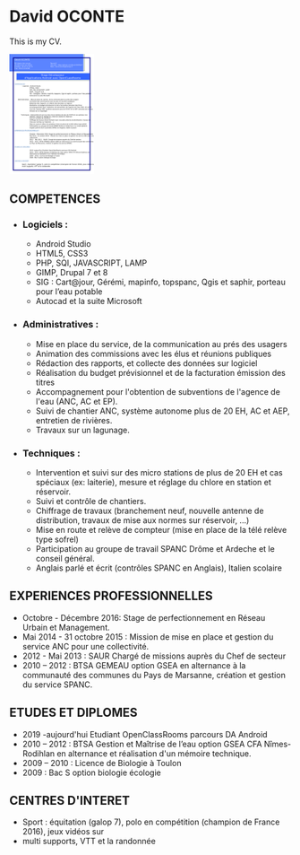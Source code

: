 # David OCONTE

This is my CV.

<img src="./app/src/main/res/drawable/mycv.pdf?Raw=true" width="30%" height="30%">

## COMPETENCES

  - ### Logiciels :

    - Android Studio
    - HTML5, CSS3
    - PHP, SQl, JAVASCRIPT, LAMP
    - GIMP,  Drupal 7 et 8
    - SIG : Cart@jour, Gérémi, mapinfo, topspanc, Qgis et saphir, porteau pour l’eau potable
    - Autocad et la suite Microsoft

  - ### Administratives :

    - Mise en place du service, de la communication au prés des usagers
    - Animation des commissions avec les élus et réunions publiques
    - Rédaction des rapports, et collecte des données sur logiciel
    - Réalisation du budget prévisionnel et de la facturation émission des titres
    - Accompagnement pour l'obtention de subventions de l'agence de l'eau (ANC, AC et EP).
    - Suivi de chantier ANC, système autonome plus de 20 EH, AC et AEP, entretien de rivières.
    - Travaux sur un lagunage.
    
  - ### Techniques :

    - Intervention et suivi sur des micro stations de plus de 20 EH et cas spéciaux (ex: laiterie), mesure et réglage du chlore en station et réservoir.
    - Suivi et contrôle de chantiers.
    - Chiffrage de travaux (branchement neuf, nouvelle antenne de distribution, travaux de mise aux normes sur réservoir, ...)
    - Mise en route et relève de compteur (mise en place de la télé relève type sofrel)
    - Participation au groupe de travail SPANC Drôme et Ardeche et le conseil général.
    - Anglais parlé et écrit (contrôles SPANC en Anglais), Italien scolaire

## EXPERIENCES PROFESSIONNELLES

  - Octobre - Décembre 2016: Stage de perfectionnement en Réseau Urbain et Management.
  - Mai 2014 - 31 octobre 2015 : Mission de mise en place et gestion du service ANC pour une collectivité.
  - 2012 - Mai 2013 : SAUR Chargé de missions auprès du Chef de secteur
  - 2010 – 2012 : BTSA GEMEAU option GSEA en alternance à la communauté des communes du Pays de Marsanne, création et gestion du service SPANC.

## ETUDES ET DIPLOMES

  - 2019 -aujourd'hui Etudiant OpenClassRooms parcours DA Android
  - 2010 – 2012 : BTSA Gestion et Maîtrise de l’eau option GSEA CFA Nîmes-Rodihlan en alternance et réalisation d'un mémoire technique.
  - 2009 – 2010 : Licence de Biologie à Toulon
  - 2009 : Bac S option biologie écologie

## CENTRES D'INTERET

  - Sport : équitation (galop 7), polo en compétition (champion de France 2016), jeux vidéos sur
  - multi supports, VTT et la randonnée
